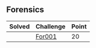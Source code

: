 ## Forensics

| Solved | Challenge | Point |
| ------ | --------- | ----- |
| | [For001](./For001.md) | 20 |